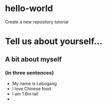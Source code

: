 # hello-world
Create a new repository tutorial

# Tell us about yourself...
## A bit about myself
### (in three sentences)

- My name is Lebogang
- I love Chinese food
- I am 1.6m tall
- 
